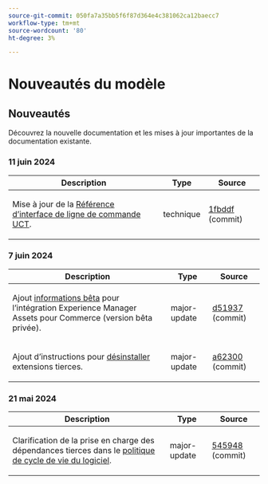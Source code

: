 ```yaml
---
source-git-commit: 050fa7a35bb5f6f87d364e4c381062ca12baecc7
workflow-type: tm+mt
source-wordcount: '80'
ht-degree: 3%

---
```

# Nouveautés du modèle

## Nouveautés

Découvrez la nouvelle documentation et les mises à jour importantes de la documentation existante.

### 11 juin 2024

<table style="table-layout:auto;">
  <thead>
    <tr>
      <th>Description</th>
      <th>Type</th>
      <th>Source</th>
    </tr>
  </thead>
  <tbody>
    <tr>
      <td><p>Mise à jour de la <a href="https://experienceleague.adobe.com/en/docs/commerce-operations/tools/cli-reference/uct">Référence d’interface de ligne de commande UCT</a>.</p>
</td>
      <td>technique</td>
      <td><a href="https://github.com/AdobeDocs/commerce-operations.en/commit/1fbddf4ea05511c1aefe0cd0d8e8b2ebde7e00dd">1fbddf</a> (commit)</td>
    </tr>
  </tbody>
</table>

### 7 juin 2024

<table style="table-layout:auto;">
  <thead>
    <tr>
      <th>Description</th>
      <th>Type</th>
      <th>Source</th>
    </tr>
  </thead>
  <tbody>
    <tr>
      <td><p>Ajout <a href="https://experienceleague.adobe.com/en/docs/commerce-operations/release/beta">informations bêta</a> pour l’intégration Experience Manager Assets pour Commerce (version bêta privée).</p>
</td>
      <td>major-update</td>
      <td><a href="https://github.com/AdobeDocs/commerce-operations.en/commit/d51937e25049f636a3b69f072a3fe4ba135766c2">d51937</a> (commit)</td>
    </tr>
    <tr>
      <td><p>Ajout d’instructions pour <a href="https://experienceleague.adobe.com/en/docs/commerce-operations/installation-guide/tutorials/extensions">désinstaller</a> extensions tierces.</p>
</td>
      <td>major-update</td>
      <td><a href="https://github.com/AdobeDocs/commerce-operations.en/commit/a623002b366ae07eaabe9711946d7f8ceb3b9132">a62300</a> (commit)</td>
    </tr>
  </tbody>
</table><!-- date_group -->

### 21 mai 2024

<table style="table-layout:auto;">
  <thead>
    <tr>
      <th>Description</th>
      <th>Type</th>
      <th>Source</th>
    </tr>
  </thead>
  <tbody>
    <tr>
      <td><p>Clarification de la prise en charge des dépendances tierces dans le <a href="https://experienceleague.adobe.com/en/docs/commerce-operations/release/planning/lifecycle-policy">politique de cycle de vie du logiciel</a>.</p>
</td>
      <td>major-update</td>
      <td><a href="https://github.com/AdobeDocs/commerce-operations.en/commit/5459488d4b512447aff810dca8d3b32a074d5c1e">545948</a> (commit)</td>
    </tr>
  </tbody>
</table><!-- date_group --><!-- month_group --><!-- year_group -->
